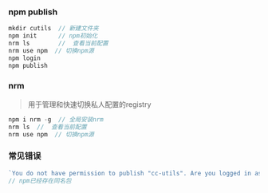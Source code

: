 ### npm publish

```javascript
mkdir cutils  // 新建文件夹
npm init      // npm初始化
nrm ls        //  查看当前配置
nrm use npm  // 切换npm源
npm login
npm publish
```

### nrm
> 用于管理和快速切换私人配置的registry
```javascript
npm i nrm -g  // 全局安装nrm
nrm ls  //  查看当前配置
nrm use npm  // 切换npm源
```

### 常见错误
```javascript
`You do not have permission to publish "cc-utils". Are you logged in as the correct user?`
// npm已经存在同名包
```
